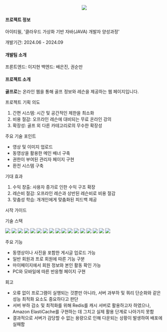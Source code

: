 <p align="center">
  <img src="https://github.com/user-attachments/assets/d6aa77ee-f49f-43e0-a47f-55731a9f31df">
</p>

#### 프로젝트 정보

아이티윌, '클라우드 가상화 기반 자바(JAVA) 개발자 양성과정'

개발기간: 2024.06 - 2024.09

#### 개발팀 소개

프론트엔드: 이지현
백엔드: 배은진, 권순만

#### 프로젝트 소개

**골프로**는 온라인 웹을 통해 골프 정보와 레슨을 제공하는 웹 페이지입니다.

프로젝트 기획 의도
1. 간편 시스템: 시간 및 공간적인 제한을 최소화
2. 비용 절감: 오프라인 레슨에 대비되는 무료 온라인 강의
3. 확장성: 골프 외 다른 카테고리로의 무수한 확장성

주요 기술 포인트
+ 영상 및 이미지 업로드
+ 동영상을 활용한 메인 배너 구축
+ 권한이 부여된 관리자 페이지 구현
+ 환전 시스템 구축

기대 효과
1. 수익 창출: 사용자 증가로 인한 수익 구조 확장
2. 레슨비 절감: 오프라인 레슨과 상반된 레슨비로 비용 절감
3. 맞춤성 학습: 개개인에게 맞춤화된 피드백 제공

시작 가이드

기술 스택

<img src="https://img.shields.io/badge/eclipse ide-2C2255?style=for-the-badge&logo=eclipse ide&logoColor=white">
<img src="https://img.shields.io/badge/java-007396?style=for-the-badge&logo=java&logoColor=white">
<img src="https://img.shields.io/badge/html5-E34F26?style=for-the-badge&logo=html5&logoColor=white">
<img src="https://img.shields.io/badge/css-1572B6?style=for-the-badge&logo=css3&logoColor=white">
<img src="https://img.shields.io/badge/javascript-F7DF1E?style=for-the-badge&logo=javascript&logoColor=black">
<img src="https://img.shields.io/badge/thymeleaf-005F0F?style=for-the-badge&logo=thymeleaf&logoColor=white">
<img src="https://img.shields.io/badge/oracle-F80000?style=for-the-badge&logo=oracle&logoColor=white">
<img src="https://img.shields.io/badge/mysql-4479A1?style=for-the-badge&logo=mysql&logoColor=white">
<img src="https://img.shields.io/badge/node.js-339933?style=for-the-badge&logo=Node.js&logoColor=white">
<img src="https://img.shields.io/badge/spring-6DB33F?style=for-the-badge&logo=spring&logoColor=white">
<img src="https://img.shields.io/badge/springboot-6DB33F?style=for-the-badge&logo=springboot&logoColor=white">
<img src="https://img.shields.io/badge/bootstrap-7952B3?style=for-the-badge&logo=bootstrap&logoColor=white">
<img src="https://img.shields.io/badge/amazonaws-232F3E?style=for-the-badge&logo=amazonaws&logoColor=white">
<img src="https://img.shields.io/badge/apache tomcat-F8DC75?style=for-the-badge&logo=apachetomcat&logoColor=white">
<img src="https://img.shields.io/badge/github-181717?style=for-the-badge&logo=github&logoColor=white">
<img src="https://img.shields.io/badge/git-F05032?style=for-the-badge&logo=git&logoColor=white">
<img src="https://img.shields.io/badge/gradle-02303A?style=for-the-badge&logo=gradle&logoColor=white">

주요 기능
+ 동영상이나 사진을 포함한 게시글 업로드 가능
+ 일반 회원과 프로 회원에 따른 기능 구분
+ 마이페이지에서 회원 정보와 본인 활동 확인 가능
+ PC와 모바일에 따른 반응형 페이지 구현

회고
+ 오류 없이 프로그램이 실행되는 것뿐만 아니라, 서버 과부하 및 쿼리 단순화와 같은 성능 최적화 요소도 중요하다고 판단
+ 서버 부하 감소 및 최적화를 위해 Redis를 캐시 서버로 활용하고자 하였으나, Amazon ElastiCache를 구현하는 데 그치고 실제 활용 단계로 나아가지 못함
+ 결과적으로 서버가 감당할 수 없는 용량으로 인해 다운되는 상황이 발생하여 배포에 실패함
